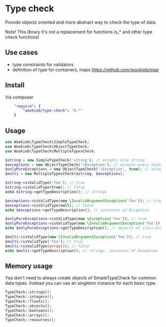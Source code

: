 # Type check

Provide objects oriented and more abstract way to check the type of data.

Note! This library it's not a replacement for functions is_* and other type check functions!

## Use cases
 * type constraints for validators
 * definition of type for containers, maps https://github.com/wookieb/map

## Install
Via composer
```yaml
    "require": {
        "wookieb/type-check": "0.*"
    }
```

## Usage

```php
use Wookieb\TypeCheck\SimpleTypeCheck;
use Wookieb\TypeCheck\ObjectTypeCheck;
use Wookieb\TypeCheck\MultipleTypesCheck;

$string = new SimpleTypeCheck('string'); // accepts only string
$exceptions = new ObjectTypeCheck('\Exception'); // accepts every object that is instance of \Exception
$onlyPureExceptions = new ObjectTypeCheck('\Exception', true); // accepts only \Exception objects (not children)
$multi = new MultipleTypesCheck($string, $exceptions);

$string->isValidType('foo'); // true
$string->isValidType(true); // false
echo $string->getTypeDescription(); // strings

$exceptions->isValidType(new \InvalidArgumentException('foo')); // true
$exceptions->isValidType(null); // false
echo $exceptions->getTypeDescription(); // instances of Exception

$onlyPureExceptions->isValidType(new \Exception('foo')); // true
$onlyPureExceptions->isValidType(new \InvalidArgumentException('foo')); // false
echo $onlyPureExceptions->getTypeDescription(); // objects of class Exception

$multi->isValidType(new \InvalidArgumentException('foo')); // true
$multi->isValidType('foo'); // true
$multi->isValidType(array()); // false
echo $multi->getTypeDescription(); // strings, instances of Exception
```

## Memory usage

You don't need to always create objects of SimpleTypeCheck for common data types.
Instead you can use an singleton instance for each basic type.

```php
TypeCheck::strings();
TypeCheck::integers();
TypeCheck::floats();
TypeCheck::objects();
TypeCheck::booleans();
TypeCheck::arrays();
TypeCheck::resources();
```
